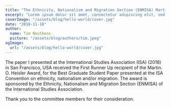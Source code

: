 ```yaml
---
title: "The Ethnicity, Nationalism and Migration Section (ENMISA) Martin O. Heisler Award"
excerpt: "Lorem ipsum dolor sit amet, consectetur adipiscing elit, sed do eiusmod tempor incididunt ut labore et dolore magna aliqua. Praesent elementum facilisis leo vel fringilla est ullamcorper eget. At imperdiet dui accumsan sit amet nulla facilities morbi tempus."
coverImage: "/assets/blog/hello-world/cover.jpg"
date: "2018-11-18"
author:
  name: Tim Neutkens
  picture: "/assets/blog/authors/tim.jpeg"
ogImage:
  url: "/assets/blog/hello-world/cover.jpg"
---
```


The paper I presented at the International Studies Association (ISA) (2018) in San Francisco, USA received the First Runner Up recipient of the Martin. O. Heisler Award, for the Best Graduate Student Paper presented at the ISA Convention on ethnicity, nationalism and/or migration. The award is sponsored by the Ethnicity, Nationalism and Migration Section (ENMISA) of the International Studies Association.

Thank you to the committee members for their consideration.
